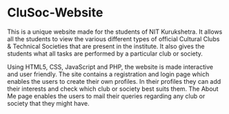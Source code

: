 # CluSoc-Website

This is a unique website made for the students of NIT Kurukshetra. It allows all the students to view the various different types of official Cultural Clubs & Technical Societies that are present in the institute. It also gives the students what all tasks are performed by a particular club or society.


Using HTML5, CSS, JavaScript and PHP, the website is made interactive and user friendly. The site contains a registration and login page which enables the users to create their own profiles. In their profiles they can add their interests and check which club or society best suits them. The About Me page enables the users to mail their queries regarding any club or society that they might have.
